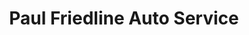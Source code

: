 ---
title: "Paul Friedline Auto Service"
url: /mars/paul-friedline-auto-service/
shop: car repair
---